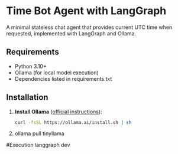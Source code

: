 # Time Bot Agent with LangGraph

A minimal stateless chat agent that provides current UTC time when requested, implemented with LangGraph and Ollama.

## Requirements
- Python 3.10+
- Ollama (for local model execution)
- Dependencies listed in requirements.txt

## Installation

1. **Install Ollama** ([official instructions](https://ollama.ai/)):
   ```bash
   curl -fsSL https://ollama.ai/install.sh | sh
   
2. ollama pull tinyllama

#Execution 
langgraph dev